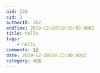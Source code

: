 ```yaml
---
aid: 230
cid: 1
authorID: 362
addTime: 2019-12-28T18:15:00.000Z
title: hello
tags:
    - hello
comments: []
date: 2019-12-28T18:15:00.000Z
category: 问答
---
```



